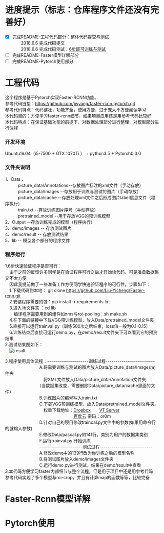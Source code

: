 # 进度提示（标志：仓库程序文件还没有完善好）
- [x] 完成README-工程代码部分：整体代码提交与测试   
　　2018.6.6 完成代码提交     
　　2018.6.6 完成代码测试：[6步即可训练与测试](#程序运行)         
- [ ] 完成README-Faster模型详解部分
- [ ] 完成README-Pytorch使用部分
# 工程代码    
这个程序是基于Pytorch实现Faster-RCNN功能。    
参考代码链接：https://github.com/jwyang/faster-rcnn.pytorch.git    
参考代码特点：代码健壮，功能齐全，使用方便，过于庞大不方便阅读学习   
本代码目的：方便学习faster-rcnn细节，如果项目应用还是用参考代码比较好   
本代码特点：在保证基础功能的前提下，对数据处理部分进行整理，对模型部分进行注释    

### 开发环境  
Ubuntu16.04（i5-7500 + GTX 1070Ti ） + python3.5 + Pytorch0.3.0    

### 文件夹说明
1、Data：   
　　　picture_data/Annotations--存放图片标注的xml文件（手动存放）   
　　　picture_data/Images --存放用于训练与测试的图片（手动存放）   
　　　picture_data/cache --存放处理xml文件之后形成图片label信息文件（程序执行）   
　　　train.txt --存放训练图片序号（手动存放）  
　　　pretrained_model --用于存放VGG的预训练模型  
2、Output --存放训练完成的模型（程序执行）   
3、demo/images  -- 存放测试图片  
4、demo/result  -- 存放测试结果  
5、lib -- 模型各个部分的程序文件  

### 程序运行   
1.6步快速验证程序是否可行：   
　由于之前的反馈许多同学是在验证程序可行之后才开始读代码，可是准备数据集又不太方便   
　因此我提前做了一些准备工作方便同学快速验证程序的可行性，步骤如下：   
　1.下载代码到本地： git clone https://github.com/Liu-Yicheng/Faster-rcnn.git      
　2.安装程序需要的包：pip install -r requirements.txt      
　3.进入lib文件夹 ：cd lib     
　　编译程序需要用到的组件如nms与roi-pooling：sh make.sh    
　4.在下面的链接中下载VGG预训练模型，放入Data/pretrained_model文件夹   
　5.直接可以运行trainval.py（训练500次之后结束，loss值一般为0.1-0.15）   
　6.训练结束后直接可运行demo.py，在demo/result文件夹下可以看到它的预测结果   
2.测试结果图如下：   
　![result](https://github.com/Liu-Yicheng/Faster-rcnn/raw/master/Output/result.png)   
 
3.程序使用具体流程：---------------------训练过程-------------------------  
　　　　　　　　A.将需要训练与测试的图片放入Data/picture_data/Images文件夹   
　　　　　　　　　将XML文件放入Data/picture_data/Annotation文件夹     
　　　　　　　　（当数据集改变，需要删除Data/picture_data/cache里面的文件）     
　　　　　　　　B.训练图片的编号写入train.txt  
　　　　　　　　C.下载VGG预训练模型，放入Data/pretrained_model文件夹。  
　　　　　　　　　权重下载地址：[Dropbox](https://www.dropbox.com/s/s3brpk0bdq60nyb/vgg16_caffe.pth?dl=0)　　[VT Server](https://filebox.ece.vt.edu/~jw2yang/faster-rcnn/pretrained-base-models/vgg16_caffe.pth)  
　　　　　　　　　　　　　　　　[百度云](https://pan.baidu.com/s/1nHezTm6xKXjHYZXKHAl3KQ) 密码：or0m  
　　　　　　　　D.针对自己的项目修改traincal.py文件中的参数(如果用命令行的就输入参数)    
　　　　　　　　E.修改Data/pascal.py的141行，类别为用户的数据集类别           
　　　　　　　　F.运行trainval.py 开始训练         
　　　　　　　　----------------------测试过程---------------------------  
　　　　　　　　A.修改demo中的139行改为你训练之后的模型名称  
　　　　　　　　B.将测试图片放入demo/images文件夹  
　　　　　　　　C.运行demo.py进行测试，结果在demo/result中查看  
3.本代码方便学习faster内部细节与整个流程，但是用于项目中还是用参考代码  
  参考代码实现了多个模型与roi-crop，并且有计算map的函数等等，比较完备   

# Faster-Rcnn模型详解
# Pytorch使用
				
				


